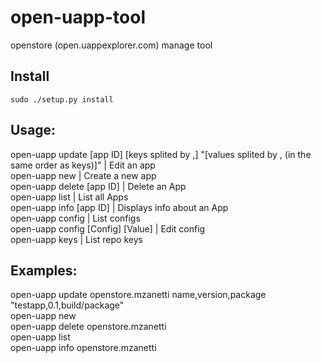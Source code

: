 # open-uapp-tool
openstore (open.uappexplorer.com) manage tool

## Install

``` 
sudo ./setup.py install
```

## Usage:

open-uapp update [app ID] [keys splited by ,] "[values splited by , (in the same order as keys)]" | Edit an app <br>
open-uapp new | Create a new app <br>
open-uapp delete [app ID] | Delete an App <br>
open-uapp list | List all Apps <br>
open-uapp info [app ID] | Displays info about an App <br>
open-uapp config | List configs <br>
open-uapp config [Config] [Value] | Edit config <br>
open-uapp keys | List repo keys 

## Examples:

open-uapp update openstore.mzanetti name,version,package "testapp,0.1,build/package" <br>
open-uapp new <br>
open-uapp delete openstore.mzanetti <br>
open-uapp list <br>
open-uapp info openstore.mzanetti 
